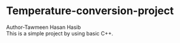 # Temperature-conversion-project
Author-Tawmeen Hasan Hasib
<br>
This is a simple project by using basic C++.
